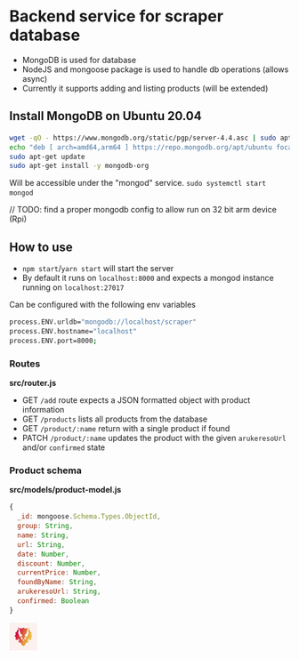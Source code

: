 # Backend service for scraper database
- MongoDB is used for database
- NodeJS and mongoose package is used to handle db operations (allows async)
- Currently it supports adding and listing products (will be extended)

## Install MongoDB on Ubuntu 20.04

```sh
wget -qO - https://www.mongodb.org/static/pgp/server-4.4.asc | sudo apt-key add -
echo "deb [ arch=amd64,arm64 ] https://repo.mongodb.org/apt/ubuntu focal/mongodb-org/4.4 multiverse" | sudo tee /etc/apt/sources.list.d/mongodb-org-4.4.list
sudo apt-get update
sudo apt-get install -y mongodb-org
```

Will be accessible under the "mongod" service.
`sudo systemctl start mongod`

// TODO: find a proper mongodb config to allow run on 32 bit arm device (Rpi)

## How to use
- `npm start`/`yarn start` will start the server
- By default it runs on `localhost:8000` and expects a mongod instance running on `localhost:27017`

Can be configured with the following env variables
```sh
process.ENV.urldb="mongodb://localhost/scraper"
process.ENV.hostname="localhost"
process.ENV.port=8000;
```

### Routes
**src/router.js**
- GET `/add` route expects a JSON formatted object with product information
- GET `/products` lists all products from the database
- GET `/product/:name` return with a single product if found
- PATCH `/product/:name` updates the product with the given `arukeresoUrl` and/or `confirmed` state

### Product schema
**src/models/product-model.js**
```js
{
  _id: mongoose.Schema.Types.ObjectId,
  group: String,
  name: String,
  url: String,
  date: Number,
  discount: Number,
  currentPrice: Number,
  foundByName: String,
  arukeresoUrl: String,
  confirmed: Boolean
}
```

[![Wattaurus](.github/logo.png)](https://klajbar.com)